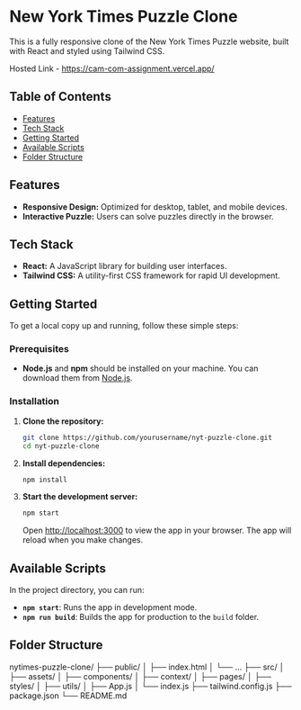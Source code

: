 # New York Times Puzzle Clone

This is a fully responsive clone of the New York Times Puzzle website, built with React and styled using Tailwind CSS.

Hosted Link - https://cam-com-assignment.vercel.app/

## Table of Contents

- [Features](#features)
- [Tech Stack](#tech-stack)
- [Getting Started](#getting-started)
- [Available Scripts](#available-scripts)
- [Folder Structure](#folder-structure)

## Features

- **Responsive Design:** Optimized for desktop, tablet, and mobile devices.
- **Interactive Puzzle:** Users can solve puzzles directly in the browser.

## Tech Stack

- **React:** A JavaScript library for building user interfaces.
- **Tailwind CSS:** A utility-first CSS framework for rapid UI development.

## Getting Started

To get a local copy up and running, follow these simple steps:

### Prerequisites

- **Node.js** and **npm** should be installed on your machine. You can download them from [Node.js](https://nodejs.org/).

### Installation

1. **Clone the repository:**

   ```bash
   git clone https://github.com/yourusername/nyt-puzzle-clone.git
   cd nyt-puzzle-clone
   ```

2. **Install dependencies:**

   ```bash
   npm install
   ```

3. **Start the development server:**

   ```bash
   npm start
   ```

   Open [http://localhost:3000](http://localhost:3000) to view the app in your browser. The app will reload when you make changes.

## Available Scripts

In the project directory, you can run:

- **`npm start`**: Runs the app in development mode.
- **`npm run build`**: Builds the app for production to the `build` folder.

## Folder Structure

nytimes-puzzle-clone/
├── public/
│ ├── index.html
│ └── ...
├── src/
│ ├── assets/
│ ├── components/
│ ├── context/
│ ├── pages/
│ ├── styles/
│ ├── utils/
│ ├── App.js
│ └── index.js
├── tailwind.config.js
├── package.json
└── README.md

```

```
